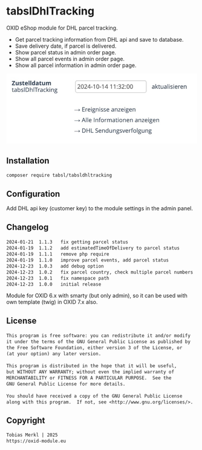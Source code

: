 # tabslDhlTracking

OXID eShop module for DHL parcel tracking.

- Get parcel tracking information from DHL api and save to database.
- Save delivery date, if parcel is delivered.
- Show parcel status in admin order page.
- Show all parcel events in admin order page.
- Show all parcel information in admin order page.

![tabsldhltracking.jpg](tabsldhltracking.jpg)

## Installation

	composer require tabsl/tabsldhltracking

## Configuration

Add DHL api key (customer key) to the module settings in the admin panel.

## Changelog

    2024-01-21	1.1.3	fix getting parcel status
    2024-01-19	1.1.2	add estimatedTimeOfDelivery to parcel status
    2024-01-19	1.1.1	remove php require
    2024-01-19	1.1.0	improve parcel events, add parcel status
    2024-12-23	1.0.3	add debug option
    2024-12-23	1.0.2	fix parcel country, check multiple parcel numbers
    2024-12-23	1.0.1	fix namespace path
    2024-12-23	1.0.0	initial release

Module for OXID 6.x with smarty (but only admin), so it can be used with own template (twig) in OXID 7.x also.

## License

    This program is free software: you can redistribute it and/or modify
    it under the terms of the GNU General Public License as published by
    the Free Software Foundation, either version 3 of the License, or
    (at your option) any later version.

    This program is distributed in the hope that it will be useful,
    but WITHOUT ANY WARRANTY; without even the implied warranty of
    MERCHANTABILITY or FITNESS FOR A PARTICULAR PURPOSE.  See the
    GNU General Public License for more details.

    You should have received a copy of the GNU General Public License
    along with this program.  If not, see <http://www.gnu.org/licenses/>.

## Copyright

	Tobias Merkl | 2025
	https://oxid-module.eu
